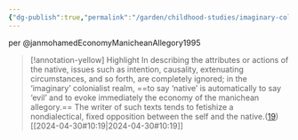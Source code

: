 ```yaml
---
{"dg-publish":true,"permalink":"/garden/childhood-studies/imaginary-colonialist-literature/","created":"2024-04-30T13:29:48.330+08:00","updated":"2024-07-31T16:21:01.556+08:00"}
---
```


per @janmohamedEconomyManicheanAllegory1995 

> [!annotation-yellow] Highlight
>In describing the attributes or actions of the native, issues such as intention, causality, extenuating circumstances, and so forth, are completely ignored; in the ‘imaginary’ colonialist realm, ==to say ‘native’ is automatically to say ‘evil’ and to evoke immediately the economy of the manichean allegory.== The writer of such texts tends to fetishize a nondialectical, fixed opposition between the self and the native.([19](zotero://open-pdf/library/items/AP4X9TIW?page=2&annotation=PQYWKWTWq))
> [[2024-04-30#10:19\|2024-04-30#10:19]]

